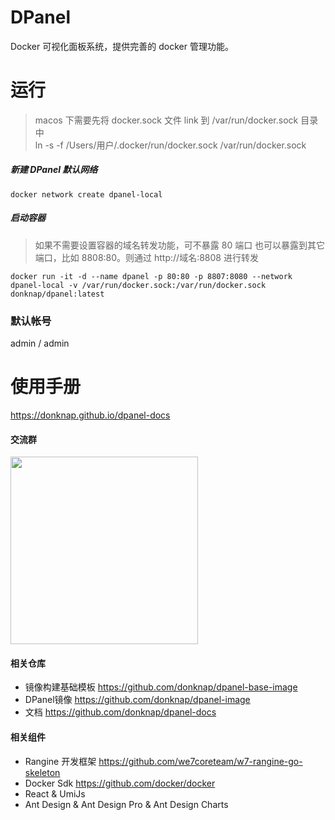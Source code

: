 # DPanel

Docker 可视化面板系统，提供完善的 docker 管理功能。

# 运行

> macos 下需要先将 docker.sock 文件 link 到 /var/run/docker.sock 目录中 \
> ln -s -f /Users/用户/.docker/run/docker.sock  /var/run/docker.sock

##### 新建 DPanel 默认网络

```
docker network create dpanel-local
```

##### 启动容器

> 如果不需要设置容器的域名转发功能，可不暴露 80 端口
> 也可以暴露到其它端口，比如 8808:80。则通过 http://域名:8808 进行转发

```
docker run -it -d --name dpanel -p 80:80 -p 8807:8080 --network dpanel-local -v /var/run/docker.sock:/var/run/docker.sock donknap/dpanel:latest
```

### 默认帐号

admin / admin

# 使用手册

https://donknap.github.io/dpanel-docs

#### 交流群

<img src="https://github.com/donknap/dpanel-docs/blob/master/storage/image/qq.png?raw=true" width="300" />

#### 相关仓库

- 镜像构建基础模板 https://github.com/donknap/dpanel-base-image 
- DPanel镜像 https://github.com/donknap/dpanel-image
- 文档 https://github.com/donknap/dpanel-docs

#### 相关组件

- Rangine 开发框架 https://github.com/we7coreteam/w7-rangine-go-skeleton
- Docker Sdk https://github.com/docker/docker
- React & UmiJs
- Ant Design & Ant Design Pro & Ant Design Charts
